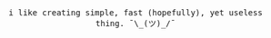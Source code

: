 <p align="center">
  <samp> i like creating simple, fast (hopefully), yet useless thing. ¯\_(ツ)_/¯ </samp>
</p>
